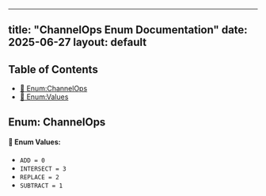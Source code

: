 <!-- Formatted by A³BS formatter.py -->
<!-- Generated by A³BS document.py -->
---
title: "ChannelOps Enum Documentation"
date: 2025-06-27
layout: default
---

## Table of Contents
- [🔧 Enum:ChannelOps](#enum-channelops)
- [🔧 Enum:Values](#enum-values)
## Enum: ChannelOps
#### 📝 Enum Values:
<a name="enum-values"></a>
  - `ADD = 0`
  - `INTERSECT = 3`
  - `REPLACE = 2`
  - `SUBTRACT = 1`